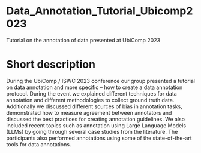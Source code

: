 # Data_Annotation_Tutorial_Ubicomp2023
Tutorial on the annotation of data presented at UbiComp 2023

# Short description
During the UbiComp / ISWC 2023 conference our group presented a tutorial on data annotation and more specific – how to create a data annotation protocol. During the event we explained different techniques for data annotation and different methodologies to collect ground truth data. Additionally we discussed different sources of bias in annotation tasks, demonstrated how to measure agreement between annotators and discussed the best practices for creating annotation guidelines. We also included recent topics such as annotation using Large Language Models (LLMs) by going through several case studies from the literature. The participants also performed annotations using some of the state-of-the-art tools for data annotations.

